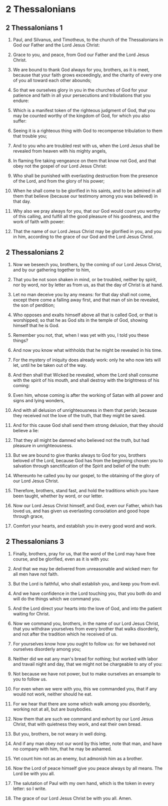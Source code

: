 # 2 Thessalonians

## 2 Thessalonians 1

1. Paul, and Silvanus, and Timotheus, to the church of the Thessalonians in God our Father and the Lord Jesus Christ:

2. Grace to you, and peace, from God our Father and the Lord Jesus Christ.

3. We are bound to thank God always for you, brothers, as it is meet, because that your faith grows exceedingly, and the charity of every one of you all toward each other abounds;

4. So that we ourselves glory in you in the churches of God for your patience and faith in all your persecutions and tribulations that you endure:

5. Which is a manifest token of the righteous judgment of God, that you may be counted worthy of the kingdom of God, for which you also suffer:

6. Seeing it is a righteous thing with God to recompense tribulation to them that trouble you;

7. And to you who are troubled rest with us, when the Lord Jesus shall be revealed from heaven with his mighty angels,

8. In flaming fire taking vengeance on them that know not God, and that obey not the gospel of our Lord Jesus Christ:

9. Who shall be punished with everlasting destruction from the presence of the Lord, and from the glory of his power;

10. When he shall come to be glorified in his saints, and to be admired in all them that believe (because our testimony among you was believed) in that day.

11. Why also we pray always for you, that our God would count you worthy of this calling, and fulfill all the good pleasure of his goodness, and the work of faith with power:

12. That the name of our Lord Jesus Christ may be glorified in you, and you in him, according to the grace of our God and the Lord Jesus Christ.

## 2 Thessalonians 2

1. Now we beseech you, brothers, by the coming of our Lord Jesus Christ, and by our gathering together to him,

2. That you be not soon shaken in mind, or be troubled, neither by spirit, nor by word, nor by letter as from us, as that the day of Christ is at hand.

3. Let no man deceive you by any means: for that day shall not come, except there come a falling away first, and that man of sin be revealed, the son of perdition;

4. Who opposes and exalts himself above all that is called God, or that is worshipped; so that he as God sits in the temple of God, showing himself that he is God.

5. Remember you not, that, when I was yet with you, I told you these things?

6. And now you know what withholds that he might be revealed in his time.

7. For the mystery of iniquity does already work: only he who now lets will let, until he be taken out of the way.

8. And then shall that Wicked be revealed, whom the Lord shall consume with the spirit of his mouth, and shall destroy with the brightness of his coming:

9. Even him, whose coming is after the working of Satan with all power and signs and lying wonders,

10. And with all delusion of unrighteousness in them that perish; because they received not the love of the truth, that they might be saved.

11. And for this cause God shall send them strong delusion, that they should believe a lie:

12. That they all might be damned who believed not the truth, but had pleasure in unrighteousness.

13. But we are bound to give thanks always to God for you, brothers beloved of the Lord, because God has from the beginning chosen you to salvation through sanctification of the Spirit and belief of the truth:

14. Whereunto he called you by our gospel, to the obtaining of the glory of our Lord Jesus Christ.

15. Therefore, brothers, stand fast, and hold the traditions which you have been taught, whether by word, or our letter.

16. Now our Lord Jesus Christ himself, and God, even our Father, which has loved us, and has given us everlasting consolation and good hope through grace,

17. Comfort your hearts, and establish you in every good word and work.

## 2 Thessalonians 3

1. Finally, brothers, pray for us, that the word of the Lord may have free course, and be glorified, even as it is with you:

2. And that we may be delivered from unreasonable and wicked men: for all men have not faith.

3. But the Lord is faithful, who shall establish you, and keep you from evil.

4. And we have confidence in the Lord touching you, that you both do and will do the things which we command you.

5. And the Lord direct your hearts into the love of God, and into the patient waiting for Christ.

6. Now we command you, brothers, in the name of our Lord Jesus Christ, that you withdraw yourselves from every brother that walks disorderly, and not after the tradition which he received of us.

7. For yourselves know how you ought to follow us: for we behaved not ourselves disorderly among you;

8. Neither did we eat any man's bread for nothing; but worked with labor and travail night and day, that we might not be chargeable to any of you:

9. Not because we have not power, but to make ourselves an ensample to you to follow us.

10. For even when we were with you, this we commanded you, that if any would not work, neither should he eat.

11. For we hear that there are some which walk among you disorderly, working not at all, but are busybodies.

12. Now them that are such we command and exhort by our Lord Jesus Christ, that with quietness they work, and eat their own bread.

13. But you, brothers, be not weary in well doing.

14. And if any man obey not our word by this letter, note that man, and have no company with him, that he may be ashamed.

15. Yet count him not as an enemy, but admonish him as a brother.

16. Now the Lord of peace himself give you peace always by all means. The Lord be with you all.

17. The salutation of Paul with my own hand, which is the token in every letter: so I write.

18. The grace of our Lord Jesus Christ be with you all. Amen.